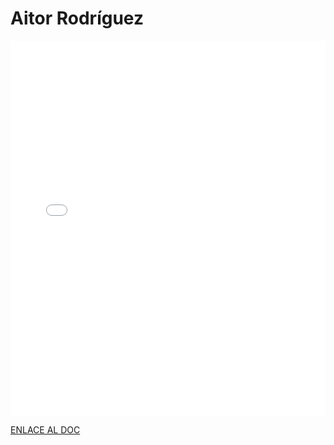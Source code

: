 # Aitor Rodríguez

<MDXLayout>
  <embed src="/assets/files/Aitor%20Rodríguez%20Dueñas-9994feb1ad19cf5674019e8190e43027.pdf" type="application/pdf" width="100%" height="600px" />
</MDXLayout>

[ENLACE AL DOC](../../../static/PDFs/Commitment/Aitor%20Rodríguez%20Dueñas.pdf)
